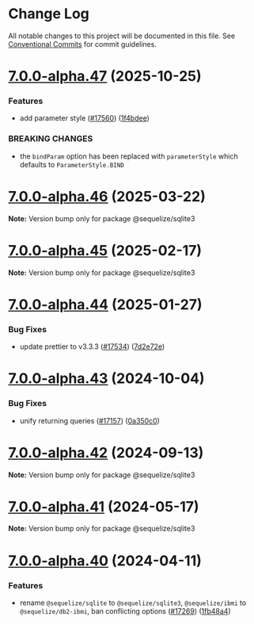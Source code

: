 # Change Log

All notable changes to this project will be documented in this file.
See [Conventional Commits](https://conventionalcommits.org) for commit guidelines.

# [7.0.0-alpha.47](https://github.com/sequelize/sequelize/compare/v7.0.0-alpha.46...v7.0.0-alpha.47) (2025-10-25)

### Features

- add parameter style ([#17560](https://github.com/sequelize/sequelize/issues/17560)) ([1f4bdee](https://github.com/sequelize/sequelize/commit/1f4bdee80bb7ab5a335d11681f0a9ea973277297))

### BREAKING CHANGES

- the `bindParam` option has been replaced with `parameterStyle` which defaults to `ParameterStyle.BIND`

# [7.0.0-alpha.46](https://github.com/sequelize/sequelize/compare/v7.0.0-alpha.45...v7.0.0-alpha.46) (2025-03-22)

**Note:** Version bump only for package @sequelize/sqlite3

# [7.0.0-alpha.45](https://github.com/sequelize/sequelize/compare/v7.0.0-alpha.44...v7.0.0-alpha.45) (2025-02-17)

**Note:** Version bump only for package @sequelize/sqlite3

# [7.0.0-alpha.44](https://github.com/sequelize/sequelize/compare/v7.0.0-alpha.43...v7.0.0-alpha.44) (2025-01-27)

### Bug Fixes

- update prettier to v3.3.3 ([#17534](https://github.com/sequelize/sequelize/issues/17534)) ([7d2e72e](https://github.com/sequelize/sequelize/commit/7d2e72e84da08075a631fc43bf69d909649fc297))

# [7.0.0-alpha.43](https://github.com/sequelize/sequelize/compare/v7.0.0-alpha.42...v7.0.0-alpha.43) (2024-10-04)

### Bug Fixes

- unify returning queries ([#17157](https://github.com/sequelize/sequelize/issues/17157)) ([0a350c0](https://github.com/sequelize/sequelize/commit/0a350c0f91d0eee9c56b92f47cc23c273c9eb206))

# [7.0.0-alpha.42](https://github.com/sequelize/sequelize/compare/v7.0.0-alpha.41...v7.0.0-alpha.42) (2024-09-13)

**Note:** Version bump only for package @sequelize/sqlite3

# [7.0.0-alpha.41](https://github.com/sequelize/sequelize/compare/v7.0.0-alpha.40...v7.0.0-alpha.41) (2024-05-17)

**Note:** Version bump only for package @sequelize/sqlite3

# [7.0.0-alpha.40](https://github.com/sequelize/sequelize/compare/v7.0.0-alpha.39...v7.0.0-alpha.40) (2024-04-11)

### Features

- rename `@sequelize/sqlite` to `@sequelize/sqlite3`, `@sequelize/ibmi` to `@sequelize/db2-ibmi`, ban conflicting options ([#17269](https://github.com/sequelize/sequelize/issues/17269)) ([1fb48a4](https://github.com/sequelize/sequelize/commit/1fb48a462c96ec64bf8ed19f91662c4d73e1fe3e))
